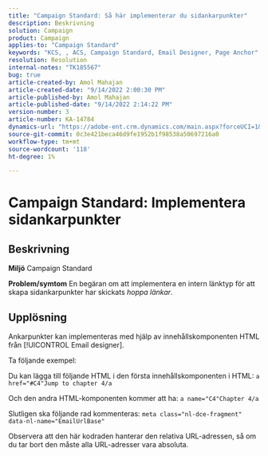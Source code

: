 ```yaml
---
title: "Campaign Standard: Så här implementerar du sidankarpunkter"
description: Beskrivning
solution: Campaign
product: Campaign
applies-to: "Campaign Standard"
keywords: "KCS, , ACS, Campaign Standard, Email Designer, Page Anchor"
resolution: Resolution
internal-notes: "TK185567"
bug: true
article-created-by: Amol Mahajan
article-created-date: "9/14/2022 2:00:30 PM"
article-published-by: Amol Mahajan
article-published-date: "9/14/2022 2:14:22 PM"
version-number: 3
article-number: KA-14784
dynamics-url: "https://adobe-ent.crm.dynamics.com/main.aspx?forceUCI=1&pagetype=entityrecord&etn=knowledgearticle&id=5d323997-3534-ed11-9db1-00224808679b"
source-git-commit: 0c3e421beca46d9fe1952b1f98538a50697216a0
workflow-type: tm+mt
source-wordcount: '118'
ht-degree: 1%

---
```


# Campaign Standard: Implementera sidankarpunkter

## Beskrivning

<b>Miljö</b>
Campaign Standard


<b>Problem/symtom</b>
En begäran om att implementera en intern länktyp för att skapa sidankarpunkter har skickats *hoppa länkar*.


## Upplösning


Ankarpunkter kan implementeras med hjälp av innehållskomponenten HTML från [!UICONTROL Email designer].

Ta följande exempel:

Du kan lägga till följande HTML i den första innehållskomponenten i HTML:
`a href="#C4"Jump to chapter 4/a`

Och den andra HTML-komponenten kommer att ha:
`a name="C4"Chapter 4/a`

Slutligen ska följande rad kommenteras:
`meta class="nl-dce-fragment" data-nl-name="EmailUrlBase"`

Observera att den här kodraden hanterar den relativa URL-adressen, så om du tar bort den måste alla URL-adresser vara absoluta.
